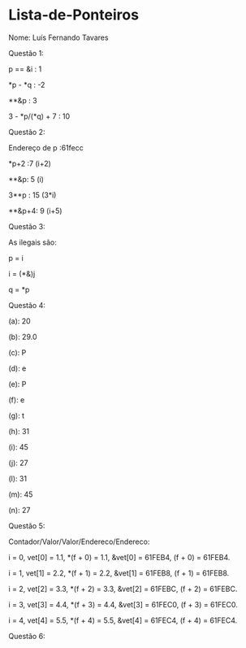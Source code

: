 # Lista-de-Ponteiros

Nome: Luís Fernando Tavares

Questão 1:

p == &i : 1

*p - *q : -2

**&p : 3

3 - *p/(*q) + 7 : 10

Questão 2:

Endereço de p :61fecc

*p+2 :7 (i+2)

**&p: 5 (i)

3**p : 15 (3*i)

**&p+4: 9 (i+5)

Questão 3:

As ilegais são:

p = i

i = (*&)j

q = *p

Questão 4:

(a): 20

(b): 29.0

(c): P

(d): e

(e): P

(f): e

(g): t

(h): 31

(i): 45

(j): 27

(l): 31

(m): 45

(n): 27

Questão 5:

Contador/Valor/Valor/Endereco/Endereco:

i = 0, vet[0] = 1.1, *(f + 0) = 1.1, &vet[0] = 61FEB4, (f + 0) = 61FEB4.

i = 1, vet[1] = 2.2, *(f + 1) = 2.2, &vet[1] = 61FEB8, (f + 1) = 61FEB8.

i = 2, vet[2] = 3.3, *(f + 2) = 3.3, &vet[2] = 61FEBC, (f + 2) = 61FEBC.

i = 3, vet[3] = 4.4, *(f + 3) = 4.4, &vet[3] = 61FEC0, (f + 3) = 61FEC0.

i = 4, vet[4] = 5.5, *(f + 4) = 5.5, &vet[4] = 61FEC4, (f + 4) = 61FEC4.

Questão 6:
